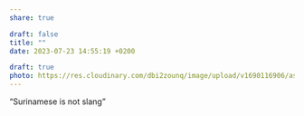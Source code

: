 ```yaml
---
share: true

draft: false
title: ""
date: 2023-07-23 14:55:19 +0200

draft: true
photo: https://res.cloudinary.com/dbi2zounq/image/upload/v1690116906/asc4jynpgiwzdk9vbsqq.jpg
---
```


“Surinamese is not slang”
